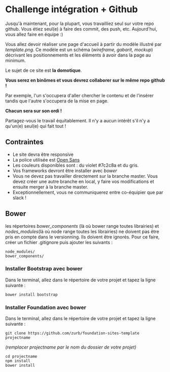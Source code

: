 # Challenge intégration + Github
Jusqu'à maintenant, pour la plupart, vous travailliez seul sur votre repo github. Vous étiez seul(e) à faire des commit, des push, etc. Aujourd'hui, vous allez faire en équipe :)

Vous allez devoir réaliser une page d'accueil à partir du modèle illustré par *template.png*. Ce modèle est un schéma (*wireframe, gabarit, mockup*) décrivant les positionnements et les éléments à avoir dans la page au minimum. 

Le sujet de ce site est **la domotique**.

**Vous serez en binômes et vous devrez collaborer sur le même repo github !** 

Par exemple, l'un s'occupera d'aller chercher le contenu et de l'insérer tandis que l'autre s'occupera de la mise en page. 

**Chacun sera sur son ordi !**

Partagez-vous le travail équitablement. Il n'y a aucun intérêt s'il n'y a qu'un(e) seul(e) qui fait tout !

## Contraintes
* Le site devra être responsive
* La police utilisée est [Open Sans](https://www.google.com/fonts/specimen/Open+Sans)
* Les couleurs disponibles sont : du violet #7c2c8a et du gris.
* Vos frameworks devront être installer avec *bower*
* Vous ne devez pas travailler directement sur la branche master. Vous devez créer une autre branche en local, y faire vos modifications et ensuite merger à la branche master.
* Exceptionnellement, vous ne communiquerez entre co-équipier que par slack !

## Bower 

les répertoires *bower_components* (là où bower range toutes librairies) et *nodes_modules*(là où node range toutes les librairies) ne doivent pas être pris en compte dans le versionning. Ils doivent être ignorés.
Pour ce faire, créer un fichier .gitignore puis ajouter les suivants : 
```
node_modules/
bower_components/
```

### Installer Bootstrap avec bower
Dans le terminal, allez dans le répertoire de votre projet et tapez la ligne suivante :
```
bower install bootstrap
```

### Installer Foundation avec bower
Dans le terminal, allez dans le répertoire de votre projet et tapez la ligne suivante :
```
git clone https://github.com/zurb/foundation-sites-template projectname
```
*(remplacer projectname par le nom du dossier de votre projet)*
```
cd projectname
npm install
bower install
```
